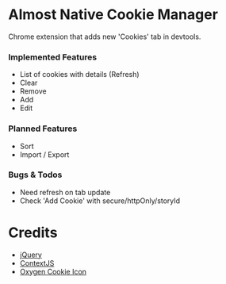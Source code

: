 # Almost Native Cookie Manager

Chrome extension that adds new 'Cookies' tab in devtools.

### Implemented Features
 * List of cookies with details (Refresh)
 * Clear
 * Remove
 * Add
 * Edit

### Planned Features
 * Sort
 * Import / Export

### Bugs & Todos
 * Need refresh on tab update
 * Check 'Add Cookie' with secure/httpOnly/storyId

# Credits
 * [jQuery](http://jquery.com/)
 * [ContextJS](http://contextjs.com/)
 * [Oxygen Cookie Icon](http://www.oxygen-icons.org/)
